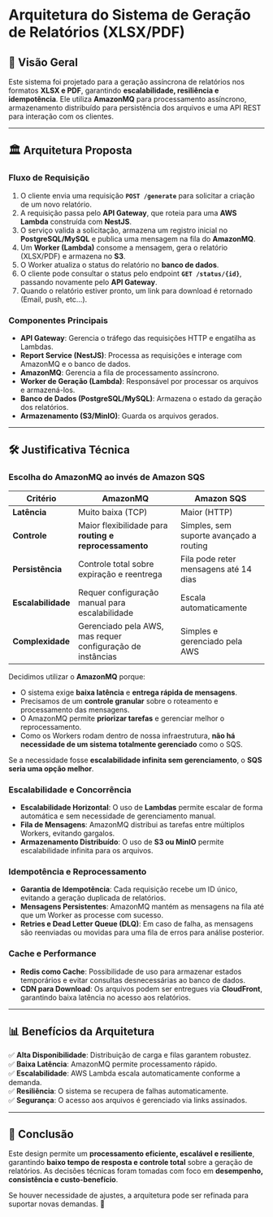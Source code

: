 # Arquitetura do Sistema de Geração de Relatórios (XLSX/PDF)

## 📌 Visão Geral
Este sistema foi projetado para a geração assíncrona de relatórios nos formatos **XLSX e PDF**, garantindo **escalabilidade, resiliência e idempotência**. Ele utiliza **AmazonMQ** para processamento assíncrono, armazenamento distribuído para persistência dos arquivos e uma API REST para interação com os clientes.

---

## 🏛️ Arquitetura Proposta

### **Fluxo de Requisição**
1. O cliente envia uma requisição **`POST /generate`** para solicitar a criação de um novo relatório.
2. A requisição passa pelo **API Gateway**, que roteia para uma **AWS Lambda** construída com **NestJS**.
3. O serviço valida a solicitação, armazena um registro inicial no **PostgreSQL/MySQL** e publica uma mensagem na fila do **AmazonMQ**.
4. Um **Worker (Lambda)** consome a mensagem, gera o relatório (XLSX/PDF) e armazena no **S3**.
5. O Worker atualiza o status do relatório no **banco de dados**.
6. O cliente pode consultar o status pelo endpoint **`GET /status/{id}`**, passando novamente pelo **API Gateway**.
7. Quando o relatório estiver pronto, um link para download é retornado (Email, push, etc...).

### **Componentes Principais**
- **API Gateway**: Gerencia o tráfego das requisições HTTP e engatilha as Lambdas.
- **Report Service (NestJS)**: Processa as requisições e interage com AmazonMQ e o banco de dados.
- **AmazonMQ**: Gerencia a fila de processamento assíncrono.
- **Worker de Geração (Lambda)**: Responsável por processar os arquivos e armazená-los.
- **Banco de Dados (PostgreSQL/MySQL)**: Armazena o estado da geração dos relatórios.
- **Armazenamento (S3/MinIO)**: Guarda os arquivos gerados.

---

## 🛠️ Justificativa Técnica

### **Escolha do AmazonMQ ao invés de Amazon SQS**
| Critério              | AmazonMQ | Amazon SQS |
|----------------------|-----------|-----------|
| **Latência**         | Muito baixa (TCP) | Maior (HTTP) |
| **Controle**         | Maior flexibilidade para **routing e reprocessamento** | Simples, sem suporte avançado a routing |
| **Persistência**     | Controle total sobre expiração e reentrega | Fila pode reter mensagens até 14 dias |
| **Escalabilidade**   | Requer configuração manual para escalabilidade | Escala automaticamente |
| **Complexidade**     | Gerenciado pela AWS, mas requer configuração de instâncias | Simples e gerenciado pela AWS |

Decidimos utilizar o **AmazonMQ** porque:
- O sistema exige **baixa latência** e **entrega rápida de mensagens**.
- Precisamos de um **controle granular** sobre o roteamento e processamento das mensagens.
- O AmazonMQ permite **priorizar tarefas** e gerenciar melhor o reprocessamento.
- Como os Workers rodam dentro de nossa infraestrutura, **não há necessidade de um sistema totalmente gerenciado** como o SQS.

Se a necessidade fosse **escalabilidade infinita sem gerenciamento**, o **SQS seria uma opção melhor**.

### **Escalabilidade e Concorrência**
- **Escalabilidade Horizontal**: O uso de **Lambdas** permite escalar de forma automática e sem necessidade de gerenciamento manual.
- **Fila de Mensagens**: AmazonMQ distribui as tarefas entre múltiplos Workers, evitando gargalos.
- **Armazenamento Distribuído**: O uso de **S3 ou MinIO** permite escalabilidade infinita para os arquivos.

### **Idempotência e Reprocessamento**
- **Garantia de Idempotência**: Cada requisição recebe um ID único, evitando a geração duplicada de relatórios.
- **Mensagens Persistentes**: AmazonMQ mantém as mensagens na fila até que um Worker as processe com sucesso.
- **Retries e Dead Letter Queue (DLQ)**: Em caso de falha, as mensagens são reenviadas ou movidas para uma fila de erros para análise posterior.

### **Cache e Performance**
- **Redis como Cache**: Possibilidade de uso para armazenar estados temporários e evitar consultas desnecessárias ao banco de dados.
- **CDN para Download**: Os arquivos podem ser entregues via **CloudFront**, garantindo baixa latência no acesso aos relatórios.

---

## 📊 Benefícios da Arquitetura
✅ **Alta Disponibilidade**: Distribuição de carga e filas garantem robustez.  
✅ **Baixa Latência**: AmazonMQ permite processamento rápido.  
✅ **Escalabilidade**: AWS Lambda escala automaticamente conforme a demanda.  
✅ **Resiliência**: O sistema se recupera de falhas automaticamente.  
✅ **Segurança**: O acesso aos arquivos é gerenciado via links assinados.  

---

## 🔗 Conclusão
Este design permite um **processamento eficiente, escalável e resiliente**, garantindo **baixo tempo de resposta e controle total** sobre a geração de relatórios. As decisões técnicas foram tomadas com foco em **desempenho, consistência e custo-benefício**.

Se houver necessidade de ajustes, a arquitetura pode ser refinada para suportar novas demandas. 🚀
